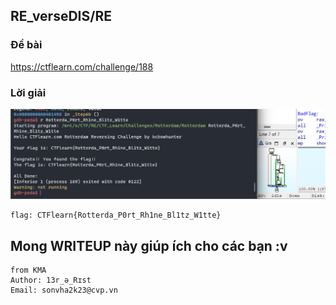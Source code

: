 ## RE_verseDIS/RE

### Đề bài

https://ctflearn.com/challenge/188

### Lời giải

![Alt text](IMG/Rotterdam/image.png)

```
flag: CTFlearn{Rotterda_P0rt_Rh1ne_Bl1tz_W1tte}
```

## Mong WRITEUP này giúp ích cho các bạn :v

```
from KMA
Author: 13r_ə_Rɪst
Email: sonvha2k23@cvp.vn
```

